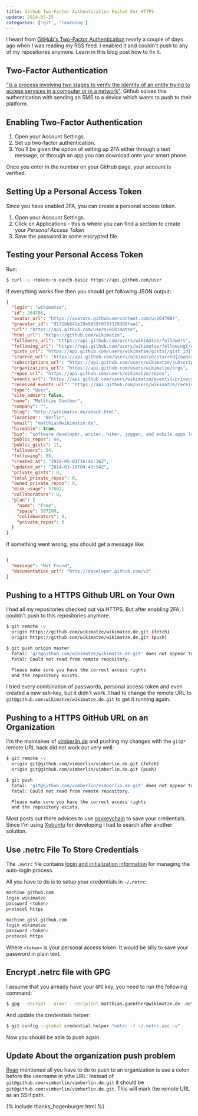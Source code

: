 ```yaml
---
title: Github Two-Factor Authentication Failed For HTTPS
update: 2014-05-25
categories: ['git', 'learning']
---
```


I heard from [GitHub's Two-Factor Authentication](https://github.com/blog/1614-two-factor-authentication) nearly a couple of days ago when I was reading my RSS feed. I enabled it and couldn't push to any of my repositories anymore. Learn in this blog post how to fix it.


## Two-Factor Authentication

["Is a process involving two stages to verify the identity of an entity trying to access services in a computer or in a network"](http://en.wikipedia.org/wiki/Two-step_verification). Github solves this authentication with sending an SMS to a device which wants to push to their platform.


## Enabling Two-Factor Authentication

1. Open your Account Settings.
2. Set up two-factor authentication.
3. You'll be given the option of setting up 2FA either through a text message, or through an app you can download onto your smart phone.


Once you enter in the number on your GitHub page, your account is verified.


## Setting Up a Personal Access Token

Since you have enabled 2FA, you can create a personal access token.


1. Open your Account Settings.
2. Click on Applications - this is where you can find a section to  create your _Personal Access Token_
3. Save the password in some encrypted file.


## Testing your Personal Access Token

Run:


```bash
$ curl -u <token>:x-oauth-basic https://api.github.com/user
```


If everything works fine then you should get following JSON output:


```json
{
  "login": "wikimatze",
  "id": 264708,
  "avatar_url": "https://avatars.githubusercontent.com/u/264708?",
  "gravatar_id": "9172bb642e29e9959f078f329308faa1",
  "url": "https://api.github.com/users/wikimatze",
  "html_url": "https://github.com/wikimatze",
  "followers_url": "https://api.github.com/users/wikimatze/followers",
  "following_url": "https://api.github.com/users/wikimatze/following{/other_user}",
  "gists_url": "https://api.github.com/users/wikimatze/gists{/gist_id}",
  "starred_url": "https://api.github.com/users/wikimatze/starred{/owner}{/repo}",
  "subscriptions_url": "https://api.github.com/users/wikimatze/subscriptions",
  "organizations_url": "https://api.github.com/users/wikimatze/orgs",
  "repos_url": "https://api.github.com/users/wikimatze/repos",
  "events_url": "https://api.github.com/users/wikimatze/events{/privacy}",
  "received_events_url": "https://api.github.com/users/wikimatze/received_events",
  "type": "User",
  "site_admin": false,
  "name": "Matthias Günther",
  "company": "",
  "blog": "http://wikimatze.de/about.html",
  "location": "Berlin",
  "email": "matthias@wikimatze.de",
  "hireable": true,
  "bio": "software developer, writer, hiker, jogger, and mobile apps lover",
  "public_repos": 64,
  "public_gists": 11,
  "followers": 54,
  "following": 65,
  "created_at": "2010-05-04T16:46:36Z",
  "updated_at": "2014-03-26T04:43:54Z",
  "private_gists": 0,
  "total_private_repos": 0,
  "owned_private_repos": 0,
  "disk_usage": 57682,
  "collaborators": 0,
  "plan": {
    "name": "free",
    "space": 307200,
    "collaborators": 0,
    "private_repos": 0
  }
}
```


If something went wrong, you should get a message like:


```json

{
  "message": "Not Found",
  "documentation_url": "http://developer.github.com/v3"
}
```


## Pushing to a HTTPS Github URL on Your Own

I had all my repositories checked out via HTTPS. But after enabling 2FA, I couldn't push to this repositories anymore.


```bash
$ git remote -v
  origin https://github.com/wikimatze/wikimatze.de.git (fetch)
  origin https://github.com/wikimatze/wikimatze.de.git (push)

$ git push origin master
  fatal: 'git@github.com/wikimatze/wikimatze.de.git' does not appear to be a git repository
  fatal: Could not read from remote repository.

  Please make sure you have the correct access rights
  and the repository exists.
```


I tried every combination of passwords, personal access token and even created a new ssh-key, but it didn't work. I had
to change the remote URL to `git@github.com:wikimatze/wikimatze.de.git` to get it running again.


## Pushing to a HTTPS GitHub URL on an Organization

I'm the maintainer of [vimberlin.de](http://vimberlin.de/) and pushing my changes with the `git@*` remote URL hack did
not work out very well:


```bash
$ git remote -v
  origin git@github.com/vimberlin/vimberlin.de.git (fetch)
  origin git@github.com/vimberlin/vimberlin.de.git (push)

$ git push
  fatal: 'git@github.com/vimberlin/vimberlin.de.git' does not appear to be a git repository
  fatal: Could not read from remote repository.

  Please make sure you have the correct access rights
  and the repository exists.
```


Most posts out there advices to use [osxkeychain](http://olivierlacan.com/posts/why-is-git-https-not-working-on-github/)
to save your credentials. Since I'm using [Xubuntu](http://xubuntu.org/) for developing I had to search after another
solution.


## Use .netrc File To Store Credentials

The `.netrc` file contains [login and initialization information](http://www.gnu.org/software/inetutils/manual/html\_node/The-_002enetrc-File.html) for managing the auto-login process.


All you have to do is to setup your credentials in `~/.netrc`:


```bash
machine github.com
login wikimatze
password <token>
protocol https

machine gist.github.com
login wikimatze
password <token>
protocol https
```


Where `<token>` is your personal access token. It would be silly to save your password in plain text.


## Encrypt .netrc file with GPG


I assume that you already have your `GPG` key, you need to run the following command:


```bash
$ gpg --encrypt --armor --recipient matthias.guenther@wikimatze.de .netrc
```


And update the credentials helper:


```bash
$ git config --global credential.helper "netrc -f ~/.netrc.asc -v"
```


Now you should be able to push again.


## Update About the organization push problem

[Ryan](https://twitter.com/RyanHiebert) mentioned all you have to do to push to an organization is use a colon before
the username in ythe URL: Instead of `git@github.com/vimberlin/vimberlin.de.git` it should be `git@github.com:vimberlin/vimberlin.de.git`. This will mark the remote URL as an SSH path.


{% include thanks_hagenburger.html %}

